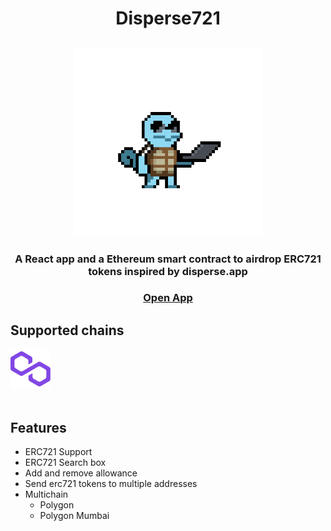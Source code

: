 <h1 align="center"> Disperse721</h1>

<h2 align="center">
    <img alt="squirtle" src="https://raw.githubusercontent.com/ismaventuras/Disperse721/master/client/public/ishy-laptop.gif" width=300/>
</h2>

<h3 align="center">
  A React app and a Ethereum smart contract to airdrop ERC721 tokens inspired by disperse.app
</h3>
<h3 align="center">
    <a href="https://ismaventuras.github.io/Disperse721/" target="_blank">Open App</a>
</h3>

## Supported chains

<div display="flex" justifyContent="center">
<img alt="squirtle" src="https://raw.githubusercontent.com/ismaventuras/Disperse721/master/client/public/polygon.png" width=64 height=64/>
</div>

<img>

## Features

- ERC721 Support
- ERC721 Search box
- Add and remove allowance
- Send erc721 tokens to multiple addresses
- Multichain
  - Polygon
  - Polygon Mumbai
